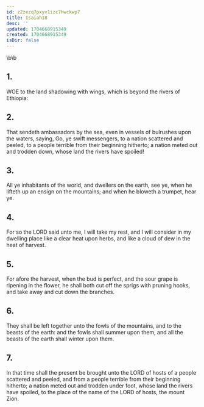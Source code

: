 ```yaml
---
id: z2zezq7pxyv1izc7hwckwp7
title: Isaiah18
desc: ''
updated: 1704668915349
created: 1704668915349
isDir: false
---
```

\b\b
## 1.
WOE to the land shadowing with wings, which is beyond the rivers of Ethiopia:
## 2.
That sendeth ambassadors by the sea, even in vessels of bulrushes upon the waters, saying, Go, ye swift messengers, to a nation scattered and peeled, to a people terrible from their beginning hitherto; a nation meted out and trodden down, whose land the rivers have spoiled!
## 3.
All ye inhabitants of the world, and dwellers on the earth, see ye, when he lifteth up an ensign on the mountains; and when he bloweth a trumpet, hear ye.
## 4.
For so the LORD said unto me, I will take my rest, and I will consider in my dwelling place like a clear heat upon herbs, and like a cloud of dew in the heat of harvest.
## 5.
For afore the harvest, when the bud is perfect, and the sour grape is ripening in the flower, he shall both cut off the sprigs with pruning hooks, and take away and cut down the branches.
## 6.
They shall be left together unto the fowls of the mountains, and to the beasts of the earth: and the fowls shall summer upon them, and all the beasts of the earth shall winter upon them.
## 7.
In that time shall the present be brought unto the LORD of hosts of a people scattered and peeled, and from a people terrible from their beginning hitherto; a nation meted out and trodden under foot, whose land the rivers have spoiled, to the place of the name of the LORD of hosts, the mount Zion.
